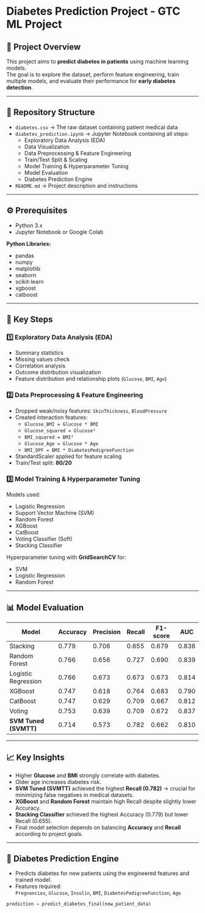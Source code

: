 # Diabetes Prediction Project - GTC ML Project

## 📌 Project Overview
This project aims to **predict diabetes in patients** using machine learning models.  
The goal is to explore the dataset, perform feature engineering, train multiple models, and evaluate their performance for **early diabetes detection**.

---

## 📂 Repository Structure
- `diabetes.csv` → The raw dataset containing patient medical data  
- `diabetes_prediction.ipynb` → Jupyter Notebook containing all steps:
  - Exploratory Data Analysis (EDA)  
  - Data Visualization  
  - Data Preprocessing & Feature Engineering  
  - Train/Test Split & Scaling  
  - Model Training & Hyperparameter Tuning  
  - Model Evaluation  
  - Diabetes Prediction Engine  
- `README.md` → Project description and instructions  

---

## ⚙️ Prerequisites
- Python 3.x  
- Jupyter Notebook or Google Colab  

**Python Libraries:**
- pandas  
- numpy  
- matplotlib  
- seaborn  
- scikit-learn  
- xgboost  
- catboost  

---

## 🔑 Key Steps

### 1️⃣ Exploratory Data Analysis (EDA)
- Summary statistics  
- Missing values check  
- Correlation analysis  
- Outcome distribution visualization  
- Feature distribution and relationship plots (`Glucose`, `BMI`, `Age`)  

### 2️⃣ Data Preprocessing & Feature Engineering
- Dropped weak/noisy features: `SkinThickness`, `BloodPressure`  
- Created interaction features:
  - `Glucose_BMI = Glucose * BMI`  
  - `Glucose_squared = Glucose²`  
  - `BMI_squared = BMI²`  
  - `Glucose_Age = Glucose * Age`  
  - `BMI_DPF = BMI * DiabetesPedigreeFunction`  
- StandardScaler applied for feature scaling  
- Train/Test split: **80/20**  

### 3️⃣ Model Training & Hyperparameter Tuning
Models used:  
- Logistic Regression  
- Support Vector Machine (SVM)  
- Random Forest  
- XGBoost  
- CatBoost  
- Voting Classifier (Soft)  
- Stacking Classifier  

Hyperparameter tuning with **GridSearchCV** for:
- SVM  
- Logistic Regression  
- Random Forest  

---

## 📊 Model Evaluation

| Model                 | Accuracy | Precision | Recall  | F1-score | AUC   |
| --------------------- | -------- | --------- | ------- | -------- | ----- |
| Stacking              | 0.779    | 0.706     | 0.655   | 0.679    | 0.836 |
| Random Forest         | 0.766    | 0.656     | 0.727   | 0.690    | 0.839 |
| Logistic Regression   | 0.766    | 0.673     | 0.673   | 0.673    | 0.814 |
| XGBoost               | 0.747    | 0.618     | 0.764   | 0.683    | 0.790 |
| CatBoost              | 0.747    | 0.629     | 0.709   | 0.667    | 0.812 |
| Voting                | 0.753    | 0.639     | 0.709   | 0.672    | 0.837 |
| **SVM Tuned (SVMTT)** | 0.714    | 0.573     | 0.782   | 0.662    | 0.810 |

---

## 📈 Key Insights
- Higher **Glucose** and **BMI** strongly correlate with diabetes.  
- Older age increases diabetes risk.  
- **SVM Tuned (SVMTT)** achieved the highest **Recall (0.782)** → crucial for minimizing false negatives in medical datasets.  
- **XGBoost** and **Random Forest** maintain high Recall despite slightly lower Accuracy.  
- **Stacking Classifier** achieved the highest Accuracy (0.779) but lower Recall (0.655).  
- Final model selection depends on balancing **Accuracy** and **Recall** according to project goals.

---

## 🚀 Diabetes Prediction Engine
- Predicts diabetes for new patients using the engineered features and trained model.  
- Features required:  
  `Pregnancies`, `Glucose`, `Insulin`, `BMI`, `DiabetesPedigreeFunction`, `Age`  

```python
prediction = predict_diabetes_final(new_patient_data)
